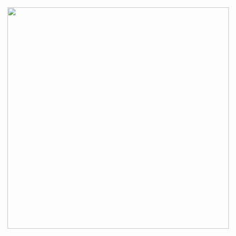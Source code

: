 <img src="https://github.com/user-attachments/assets/14c03b62-66c6-43de-ad04-2921b961c12e" width=500 align="center">
